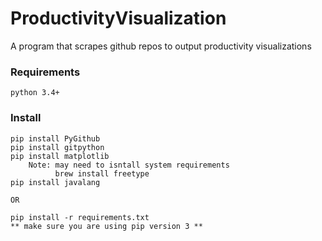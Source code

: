 # ProductivityVisualization
A program that scrapes github repos to output productivity visualizations
### Requirements
```
python 3.4+
```
### Install
```
pip install PyGithub
pip install gitpython
pip install matplotlib
    Note: may need to isntall system requirements 
          brew install freetype
pip install javalang

OR

pip install -r requirements.txt
** make sure you are using pip version 3 **
```